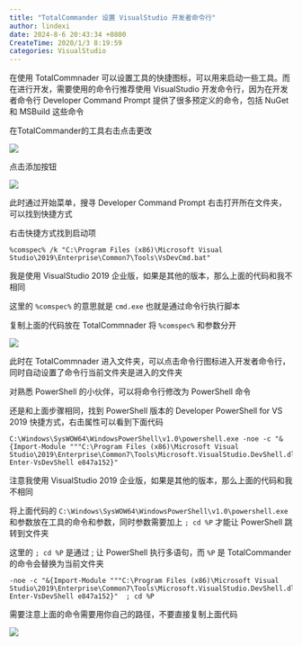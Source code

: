```yaml
---
title: "TotalCommander 设置 VisualStudio 开发者命令行"
author: lindexi
date: 2024-8-6 20:43:34 +0800
CreateTime: 2020/1/3 8:19:59
categories: VisualStudio
---
```


在使用 TotalCommnader 可以设置工具的快捷图标，可以用来启动一些工具。而在进行开发，需要使用的命令行推荐使用 VisualStudio 开发命令行，因为在开发者命令行 Developer Command Prompt 提供了很多预定义的命令，包括 NuGet 和 MSBuild 这些命令

<!--more-->


<!-- CreateTime:2020/1/3 8:19:59 -->



在TotalCommander的工具右击点击更改

<!-- ![](image/TotalCommander 设置 VisualStudio 开发者命令行/TotalCommander 设置 VisualStudio 开发者命令行0.png) -->

![](http://cdn.lindexi.site/lindexi%2F2020138414306)

点击添加按钮

<!-- ![](image/TotalCommander 设置 VisualStudio 开发者命令行/TotalCommander 设置 VisualStudio 开发者命令行1.png) -->

![](http://cdn.lindexi.site/lindexi%2F2020138517489)

此时通过开始菜单，搜寻 Developer Command Prompt 右击打开所在文件夹，可以找到快捷方式

右击快捷方式找到启动项

```
%comspec% /k "C:\Program Files (x86)\Microsoft Visual Studio\2019\Enterprise\Common7\Tools\VsDevCmd.bat"
```

我是使用 VisualStudio 2019 企业版，如果是其他的版本，那么上面的代码和我不相同

这里的 `%comspec%` 的意思就是 `cmd.exe` 也就是通过命令行执行脚本

复制上面的代码放在 TotalCommnader 将 `%comspec%` 和参数分开

<!-- ![](image/TotalCommander 设置 VisualStudio 开发者命令行/TotalCommander 设置 VisualStudio 开发者命令行2.png) -->

![](http://cdn.lindexi.site/lindexi%2F2020138830649)

此时在 TotalCommnader 进入文件夹，可以点击命令行图标进入开发者命令行，同时自动设置了命令行当前文件夹是进入的文件夹

对熟悉 PowerShell 的小伙伴，可以将命令行修改为 PowerShell 命令

还是和上面步骤相同，找到 PowerShell 版本的 Developer PowerShell for VS 2019 快捷方式，右击属性可以看到下面代码

```
C:\Windows\SysWOW64\WindowsPowerShell\v1.0\powershell.exe -noe -c "&{Import-Module """C:\Program Files (x86)\Microsoft Visual Studio\2019\Enterprise\Common7\Tools\Microsoft.VisualStudio.DevShell.dll"""; Enter-VsDevShell e847a152}"
```

注意我使用 VisualStudio 2019 企业版，如果是其他的版本，那么上面的代码和我不相同

将上面代码的 `C:\Windows\SysWOW64\WindowsPowerShell\v1.0\powershell.exe` 和参数放在工具的命令和参数，同时参数需要加上 `; cd %P` 才能让 PowerShell 跳转到文件夹

这里的 `; cd %P` 是通过 ; 让 PowerShell 执行多语句，而 `%P` 是 TotalCommander 的命令会替换为当前文件夹

```
-noe -c "&{Import-Module """C:\Program Files (x86)\Microsoft Visual Studio\2019\Enterprise\Common7\Tools\Microsoft.VisualStudio.DevShell.dll"""; Enter-VsDevShell e847a152}"  ; cd %P
```

需要注意上面的命令需要用你自己的路径，不要直接复制上面代码

<!-- ![](image/TotalCommander 设置 VisualStudio 开发者命令行/TotalCommander 设置 VisualStudio 开发者命令行3.png) -->

![](http://cdn.lindexi.site/lindexi%2F20201381913424)


